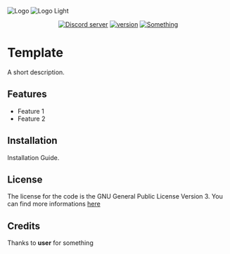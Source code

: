![Logo](./res/#gh-dark-mode-only)
![Logo Light](./res/#gh-light-mode-only)

<div align="center">
    <a href="https://discord.gg/joshconnects"><img src="https://img.shields.io/discord/742408289593327616?label=Josh Connects&logo=discord&logoColor=white" alt="Discord server"/></a>
    <a href="https://github.com/Studio-Racoonia/jc-bot"><img src="https://img.shields.io/badge/Version-0.1-orange" alt="version"/></a>
    <a href=""><img src="https://img.shields.io/badge/Invite-JC Bot-blue" alt="Something"/></a>
</div>

# Template

A short description.

## Features

- Feature 1
- Feature 2

## Installation

Installation Guide.

## License

The license for the code is the GNU General Public License Version 3.
You can find more informations [here](./LICENSE)

## Credits

Thanks to **user** for something
